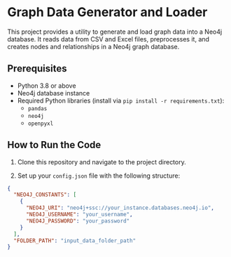# Graph Data Generator and Loader

This project provides a utility to generate and load graph data into a Neo4j database. It reads data from CSV and Excel files, preprocesses it, and creates nodes and relationships in a Neo4j graph database.

## Prerequisites

- Python 3.8 or above
- Neo4j database instance
- Required Python libraries (install via `pip install -r requirements.txt`):
  - `pandas`
  - `neo4j`
  - `openpyxl`

## How to Run the Code

1. Clone this repository and navigate to the project directory.

2. Set up your `config.json` file with the following structure:

```json
{
  "NEO4J_CONSTANTS": [
    {
      "NEO4J_URI": "neo4j+ssc://your_instance.databases.neo4j.io",
      "NEO4J_USERNAME": "your_username",
      "NEO4J_PASSWORD": "your_password"
    }
  ],
  "FOLDER_PATH": "input_data_folder_path"
}
